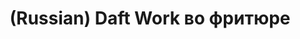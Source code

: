 ---
layout: default
category: mega
lang: en
title: (Russian) Daft Work во фритюре
slug: work-tough
tags: design emo fun laboratory 8 music punk 
postid: 345
translated: no
---